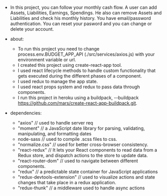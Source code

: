 
* In this project, you can follow your monthly cash flow. A user can add Assets, Liabilities, Earnings, Spendings. He also can remove Assets and Liabilities and check his monthly history. You have email/password authentication. You can reset your pasword and you can change or delete your account. 

* about:
  - To run this project you need to change process.env.BUDGET_APP_API (./src/services/axios.js) with your environment variable or url. 
  - I created this project using create-react-app tool.
  - I used react lifecycle methods to handle custom functionality that gets executed during the different phases of a component.
  - I used redux to manage the app state.
  - I used react props system and redux to pass data through components.
  - I run this project in heroku using a buildpack, --buildpack https://github.com/mars/create-react-app-buildpack.git.

* dependencies:   
    - "axios" // used to handle server req
    - "moment" // a JavaScript date library for parsing, validating, manipulating, and formatting dates
    - node-sass // used to compile .scss files to css.
    - "normalize.css" // used for better cross-browser consistency.
    - "react-redux" // It lets your React components to read data from a Redux store, and dispatch actions to the store to update data.
    - "react-router-dom" // used to navigate between different components.
    - "redux" // a predictable state container for JavaScript applications
    - "redux-devtools-extension" // used to visualize actions and state changes that take place in a redux application.
    - "redux-thunk" // a middleware used to handle async actions
